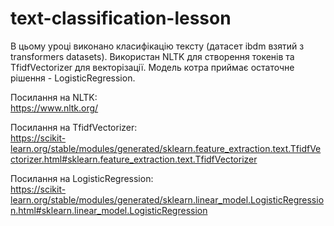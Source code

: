 # text-classification-lesson

В цьому уроці виконано класифікацію тексту (датасет ibdm взятий з transformers datasets). Використан NLTK для створення токенів та TfidfVectorizer для векторізації. Модель котра приймає остаточне рішення - LogisticRegression. 

Посилання на NLTK: <br>
https://www.nltk.org/

Посилання на TfidfVectorizer:<br>
https://scikit-learn.org/stable/modules/generated/sklearn.feature_extraction.text.TfidfVectorizer.html#sklearn.feature_extraction.text.TfidfVectorizer

Посилання на LogisticRegression:<br>
https://scikit-learn.org/stable/modules/generated/sklearn.linear_model.LogisticRegression.html#sklearn.linear_model.LogisticRegression
